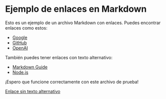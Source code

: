 # Ejemplo de enlaces en Markdown

Esto es un ejemplo de un archivo Markdown con enlaces. Puedes encontrar enlaces como estos:

- [Google](https://www.google.com)
- [GitHub](https://www.github.com)
- [OpenAI](https://www.openai.com)

También puedes tener enlaces con texto alternativo:

- [Markdown Guide](https://www.markdownguide.org "Markdown Guide")
- [Node.js](https://nodejs.org "Node.js")

¡Espero que funcione correctamente con este archivo de prueba!

[Enlace sin texto alternativo](https://www.ejemplo.com)